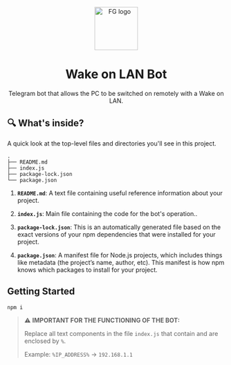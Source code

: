 <p align="center">
  <img alt="FG logo" src="https://images.emojiterra.com/google/noto-emoji/unicode-15/color/svg/1f36a.svg" width="100" />
</p>
<h1 align="center">
  Wake on LAN Bot
</h1>
<p align="center">
  Telegram bot that allows the PC to be switched on remotely with a Wake on LAN.
</p>

## 🔍 What's inside?

A quick look at the top-level files and directories you'll see in this project.

    .
    ├── README.md
    ├── index.js
    ├── package-lock.json
    └── package.json


1. **`README.md`**: A text file containing useful reference information about your project.

2. **`index.js`**: Main file containing the code for the bot's operation..

3. **`package-lock.json`**: This is an automatically generated file based on the exact versions of your npm dependencies that were installed for your project.

4. **`package.json`**: A manifest file for Node.js projects, which includes things like metadata (the project’s name, author, etc). This manifest is how npm knows which packages to install for your project.

## Getting Started

`npm i`

> ⚠️ **IMPORTANT FOR THE FUNCTIONING OF THE BOT:**
>
> Replace all text components in the file `index.js` that contain and are enclosed by `%`.
> 
> Example:
> `%IP_ADDRESS%` &#8594; `192.168.1.1`
